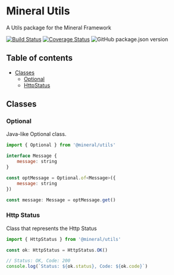 # Mineral Utils

A Utils package for the Mineral Framework

[![Build Status](https://travis-ci.org/mineral-framework/ts-utils.svg?branch=master)](https://travis-ci.org/mineral-framework/ts-utils) [![Coverage Status](https://coveralls.io/repos/github/mineral-framework/ts-utils/badge.svg?branch=master)](https://coveralls.io/github/mineral-framework/ts-utils?branch=master) ![GitHub package.json version](https://img.shields.io/github/package-json/v/mineral-framework/ts-utils?logo=npm)

## Table of contents
* [Classes](#classes)
  * [Optional](#optional)
  * [HttpStatus](#http-status)

## Classes

### Optional
Java-like Optional class.

``` js
import { Optional } from '@mineral/utils'

interface Message {
    message: string
}

const optMessage = Optional.of<Message>({
    message: string
})

const message: Message = optMessage.get()
```

### Http Status
Class that represents the Http Status

``` js
import { HttpStatus } from '@mineral/utils'

const ok: HttpStatus = HttpStatus.OK()

// Status: OK, Code: 200
console.log(`Status: ${ok.status}, Code: ${ok.code}`)

```